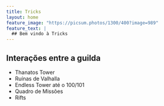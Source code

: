 ```yaml
---
title: Tricks
layout: home
feature_image: "https://picsum.photos/1300/400?image=989"
feature_text: |
  ## Bem vindo à Tricks
---
```


## Interações entre a guilda

- Thanatos Tower
- Ruínas de Valhalla
- Endless Tower até o 100/101
- Quadro de Missões
- Rifts